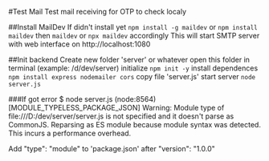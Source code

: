 #Test Mail
Test mail receiving for OTP to check localy

##Install MailDev
If didn't install yet `npm install -g maildev` or `npm install maildev`
then `maildev` or `npx maildev` accordingly
This will start SMTP server with web interface on http://localhost:1080

##Init backend
Create new folder 'server' or whatever
open this folder in terminal (example: /d/dev/server)
initialize `npm init -y`
install dependences `npm install express nodemailer cors`
copy file 'server.js'
start server `node server.js`

###If got error
$ node server.js
(node:8564) [MODULE_TYPELESS_PACKAGE_JSON] Warning: Module type of file:///D:/dev/server/server.js is not specified and it doesn't parse as CommonJS.
Reparsing as ES module because module syntax was detected. This incurs a performance overhead.

Add "type": "module" to 'package.json' after "version": "1.0.0"
